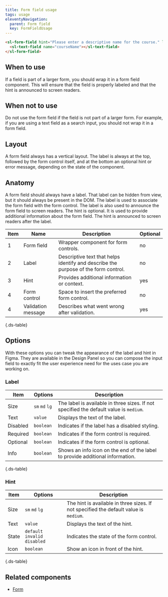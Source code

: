 ```yaml
---
title: Form field usage
tags: usage
eleventyNavigation:
  parent: Form field
  key: FormFieldUsage
---
```


<section class="no-heading">

<div class="ds-example">

  <sl-form-field hint="Please enter a descriptive name for the course." label="Course name">
    <sl-text-field name="courseName"></sl-text-field>
  </sl-form-field>

</div>

<div class="ds-code">

  ```html
  <sl-form-field hint="Please enter a descriptive name for the course." label="Course name">
    <sl-text-field name="courseName"></sl-text-field>
  </sl-form-field>
  ```

</div>

</section>

<section>

## When to use

If a field is part of a larger form, you should wrap it in a form field component. This will ensure that the field is properly labeled and that the hint is announced to screen readers.

</section>

<section>

## When not to use

Do not use the form field if the field is not part of a larger form. For example, if you are using a text field as a search input, you should not wrap it in a form field.

</section>

<section>

## Layout

A form field always has a vertical layout. The label is always at the top, followed by the form control itself, and at the bottom an optional hint or error message, depending on the state of the component.

</section>

<section>

## Anatomy

A form field should always have a label. That label can be hidden from view, but it should always be present in the DOM. The label is used to associate the form field with the form control. The label is also used to announce the form field to screen readers.
The hint is optional. It is used to provide additional information about the form field. The hint is announced to screen readers after the label.

<div class="ds-table-wrapper">

|Item|Name| Description | Optional|
|-|-|-|-|
|1|Form field	|Wrapper component for form controls.|no|
|2|Label	|Descriptive text that helps identify and describe the purpose of the form control.|no|
|3|Hint	|Provides additional information or context. |yes|
|4|Form control	|Space to insert the preferred form control.|no|
|4|Validation message	|Describes what went wrong after validation.|yes|

{.ds-table}

</div>

</section>

<section>

## Options
With these options you can tweak the appearance of the label and hint in Figma. They are available in the Design Panel so you can compose the input field to exactly fit the user experience need for the uses case you are working on.

### Label

<div class="ds-table-wrapper">

|Item|Options|Description|
|-|-|-|
|Size|`sm` `md` `lg`|The label is available in three sizes. If not specified the default value is `medium`.|
|Text|`value`|Displays the text of the label.|
|Disabled|`boolean`|Indicates if the label has a disabled styling.|
|Required|`boolean`|Indicates if the form control is required.|
|Optional|`boolean`|Indicates if the form control is optional.|
|Info|`boolean`|Shows an info icon on the end of the label to provide additional information.|

{.ds-table}

</div>

### Hint

<div class="ds-table-wrapper">

|Item|Options|Description|
|-|-|-|
|Size|`sm` `md` `lg`|The hint is available in three sizes. If not specified the default value is `medium`.|
|Text|`value`|Displays the text of the hint.|
|State|`default` `invalid` `disabled`|Indicates the state of the form control.|
|Icon|`boolean`|Show an icon in front of the hint.|

{.ds-table}

</div>

</section>

<section>

## Related components

- [Form](/categories/components/form/)

</section>